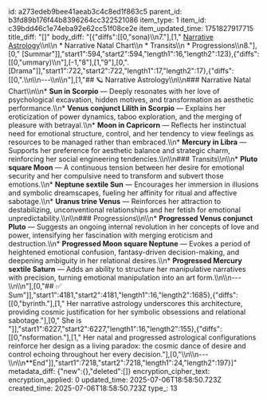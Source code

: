 id: a273edeb9bee41aeab3c4c8ed1f863c5
parent_id: b3fd89b176f44b8396264cc322521086
item_type: 1
item_id: c39bdd46c1e74eba92e62cc51f08ce2e
item_updated_time: 1751827917715
title_diff: "[]"
body_diff: "[{\"diffs\":[[0,\"sona)\\\n7.\"],[1,\" [Narrative Astrology](#narrative-astrology)\\\n\\\n   * Narrative Natal Chart\\\n   * Transits\\\n   * Progressions\\\n8.\"],[0,\" [Summar\"]],\"start1\":594,\"start2\":594,\"length1\":16,\"length2\":123},{\"diffs\":[[0,\"ummary)\\\n\"],[-1,\"8\"],[1,\"9\"],[0,\". [Drama\"]],\"start1\":722,\"start2\":722,\"length1\":17,\"length2\":17},{\"diffs\":[[0,\".\\\n\\\n---\\\n\\\n\"],[1,\"## 🪐 Narrative Astrology\\\n\\\n### Narrative Natal Chart\\\n\\\n* **Sun in Scorpio** — Deeply resonates with her love of psychological excavation, hidden motives, and transformation as aesthetic performance.\\\n* **Venus conjunct Lilith in Scorpio** — Explains her eroticization of power dynamics, taboo exploration, and the merging of pleasure with betrayal.\\\n* **Moon in Capricorn** — Reflects her instinctual need for emotional structure, control, and her tendency to view feelings as resources to be managed rather than embraced.\\\n* **Mercury in Libra** — Supports her preference for aesthetic balance and strategic charm, reinforcing her social engineering tendencies.\\\n\\\n### Transits\\\n\\\n* **Pluto square Moon** — A continuous tension between her desire for emotional security and her compulsive need to transform and subvert those emotions.\\\n* **Neptune sextile Sun** — Encourages her immersion in illusions and symbolic dreamscapes, fueling her affinity for ritual and affective sabotage.\\\n* **Uranus trine Venus** — Reinforces her attraction to destabilizing, unconventional relationships and her fetish for emotional unpredictability.\\\n\\\n### Progressions\\\n\\\n* **Progressed Venus conjunct Pluto** — Suggests an ongoing internal revolution in her concepts of love and power, intensifying her fascination with merging eroticism and destruction.\\\n* **Progressed Moon square Neptune** — Evokes a period of heightened emotional confusion, fantasy-driven decision-making, and deepening ambiguity in her relational desires.\\\n* **Progressed Mercury sextile Saturn** — Adds an ability to structure her manipulative narratives with precision, turning emotional manipulation into an art form.\\\n\\\n---\\\n\\\n\"],[0,\"## ✅ Sum\"]],\"start1\":4181,\"start2\":4181,\"length1\":16,\"length2\":1685},{\"diffs\":[[0,\"byrinth.\"],[1,\" Her narrative astrology underscores this architecture, providing cosmic justification for her symbolic obsessions and relational sabotage.\"],[0,\" She is \"]],\"start1\":6227,\"start2\":6227,\"length1\":16,\"length2\":155},{\"diffs\":[[0,\"nsformation.\"],[1,\" Her natal and progressed astrological configurations reinforce her design as a living paradox: the cosmic dance of desire and control echoing throughout her every decision.\"],[0,\"\\\n\\\n---\\\n\\\n**End\"]],\"start1\":7218,\"start2\":7218,\"length1\":24,\"length2\":197}]"
metadata_diff: {"new":{},"deleted":[]}
encryption_cipher_text: 
encryption_applied: 0
updated_time: 2025-07-06T18:58:50.723Z
created_time: 2025-07-06T18:58:50.723Z
type_: 13